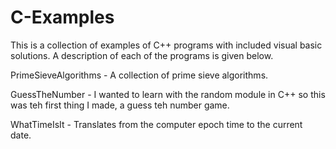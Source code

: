 # C-Examples

This is a collection of examples of C++ programs with included visual basic solutions. A description of each of the programs is given below. 

PrimeSieveAlgorithms - A collection of prime sieve algorithms.

GuessTheNumber - I wanted to learn with the random module in C++ so this was teh first thing I made, a guess teh number game.

WhatTimeIsIt - Translates from the computer epoch time to the current date.
